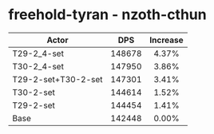 # freehold-tyran - nzoth-cthun
| Actor | DPS | Increase |
|---|:---:|:---:|
|T29-2_4-set|148678|4.37%|
|T30-2_4-set|147950|3.86%|
|T29-2-set+T30-2-set|147301|3.41%|
|T30-2-set|144614|1.52%|
|T29-2-set|144454|1.41%|
|Base|142448|0.00%|

